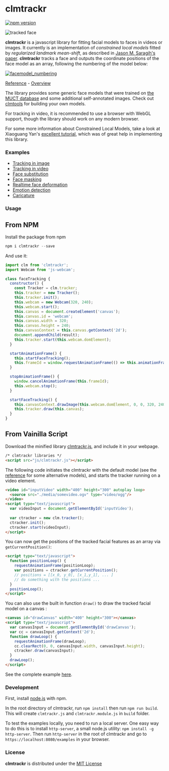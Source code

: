 clmtrackr
======

[![npm version](https://img.shields.io/npm/v/clmtrackr.svg)](https://www.npmjs.com/package/clmtrackr)

![tracked face](https://auduno.github.io/clmtrackr/examples/media/clmtrackr_03.jpg)

**clmtrackr** is a javascript library for fitting facial models to faces in videos or images. It currently is an implementation of *constrained local models* fitted by *regularized landmark mean-shift*, as described in [Jason M. Saragih's paper](http://dl.acm.org/citation.cfm?id=1938021). **clmtrackr** tracks a face and outputs the coordinate positions of the face model as an array, following the numbering of the model below:

[![facemodel_numbering](https://auduno.github.io/clmtrackr/examples/media/facemodel_numbering_new_small.png)](https://auduno.github.io/clmtrackr/examples/media/facemodel_numbering_new.png)

[Reference](http://auduno.github.io/clmtrackr/docs/reference.html) - [Overview](https://www.auduno.com/2014/01/05/fitting-faces/)

The library provides some generic face models that were trained on [the MUCT database](http://www.milbo.org/muct/) and some additional self-annotated images. Check out [clmtools](https://github.com/auduno/clmtools) for building your own models.

For tracking in video, it is recommended to use a browser with WebGL support, though the library should work on any modern browser.

For some more information about Constrained Local Models, take a look at Xiaoguang Yan's [excellent tutorial](https://sites.google.com/site/xgyanhome/home/projects/clm-implementation/ConstrainedLocalModel-tutorial%2Cv0.7.pdf?attredirects=0), which was of great help in implementing this library.

### Examples ###

* [Tracking in image](https://auduno.github.io/clmtrackr/examples/clm_image.html)
* [Tracking in video](https://auduno.github.io/clmtrackr/examples/clm_video.html)
* [Face substitution](https://auduno.github.io/clmtrackr/examples/facesubstitution.html)
* [Face masking](https://auduno.github.io/clmtrackr/examples/face_mask.html)
* [Realtime face deformation](https://auduno.github.io/clmtrackr/examples/facedeform.html)
* [Emotion detection](https://auduno.github.io/clmtrackr/examples/clm_emotiondetection.html)
* [Caricature](https://auduno.github.io/clmtrackr/examples/caricature.html)

### Usage ###

## From NPM ###
Install the package from npm
```js
npm i clmtrackr --save
```
And use it:
```js
import clm from 'clmtrackr';
import Webcam from 'js-webcam';

class faceTracking {
  constructor() {
    const Tracker = clm.tracker;
    this.tracker = new Tracker();
    this.tracker.init();
    this.webcam = new Webcam(320, 240);
    this.webcam.start();
    this.canvas = document.createElement('canvas');
    this.canvas.id = 'webcam';
    this.canvas.width = 320;
    this.canvas.height = 240;
    this.canvasContext = this.canvas.getContext('2d');
    document.appendChild(result);
    this.tracker.start(this.webcam.domElement);
  }

  startAnimationFrame() {
    this.startFaceTracking();
    this.frameId = window.requestAnimationFrame(() => this.animationFrame());
  }

  stopAnimationFrame() {
    window.cancelAnimationFrame(this.frameId);
    this.webcam.stop();
  }

  startFaceTracking() {
    this.canvasContext.drawImage(this.webcam.domElement, 0, 0, 320, 240);
    this.tracker.draw(this.canvas);
  }
}
```

## From Vainilla Script ##

Download the minified library [clmtrackr.js](https://github.com/auduno/clmtrackr/raw/dev/build/clmtrackr.js), and include it in your webpage.

```html
/* clmtrackr libraries */
<script src="js/clmtrackr.js"></script>
```

The following code initiates the clmtrackr with the default model (see the [reference](http://auduno.github.io/clmtrackr/docs/reference.html) for some alternative models), and starts the tracker running on a video element.

```html
<video id="inputVideo" width="400" height="300" autoplay loop>
  <source src="./media/somevideo.ogv" type="video/ogg"/>
</video>
<script type="text/javascript">
  var videoInput = document.getElementById('inputVideo');
  
  var ctracker = new clm.tracker();
  ctracker.init();
  ctracker.start(videoInput);
</script>
```

You can now get the positions of the tracked facial features as an array via ```getCurrentPosition()```:

```html
<script type="text/javascript">
  function positionLoop() {
    requestAnimationFrame(positionLoop);
    var positions = ctracker.getCurrentPosition();
    // positions = [[x_0, y_0], [x_1,y_1], ... ]
    // do something with the positions ...
  }
  positionLoop();
</script>
```

You can also use the built in function ```draw()``` to draw the tracked facial model on a canvas :

```html
<canvas id="drawCanvas" width="400" height="300"></canvas>
<script type="text/javascript">
  var canvasInput = document.getElementById('drawCanvas');
  var cc = canvasInput.getContext('2d');
  function drawLoop() {
    requestAnimationFrame(drawLoop);
    cc.clearRect(0, 0, canvasInput.width, canvasInput.height);
    ctracker.draw(canvasInput);
  }
  drawLoop();
</script>
```

See the complete example [here](https://auduno.github.io/clmtrackr/examples/example.html).

### Development ###

First, install [node.js](http://nodejs.org/) with npm.

In the root directory of clmtrackr, run `npm install` then run `npm run build`. This will create `clmtrackr.js` and `clmtrackr.module.js` in `build` folder.

To test the examples locally, you need to run a local server. One easy way to do this is to install `http-server`, a small node.js utility: `npm install -g http-server`. Then run `http-server` in the root of clmtrackr and go to `https://localhost:8080/examples` in your browser.

### License ###

**clmtrackr** is distributed under the [MIT License](http://www.opensource.org/licenses/MIT)
